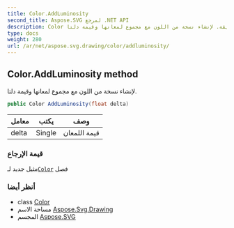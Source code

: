 ```yaml
---
title: Color.AddLuminosity
second_title: Aspose.SVG لمرجع .NET API
description: Color طريقة. لإنشاء نسخة من اللون مع مجموع لمعانها وقيمة دلتا.
type: docs
weight: 280
url: /ar/net/aspose.svg.drawing/color/addluminosity/
---
```

## Color.AddLuminosity method

لإنشاء نسخة من اللون مع مجموع لمعانها وقيمة دلتا.

```csharp
public Color AddLuminosity(float delta)
```

| معامل | يكتب | وصف |
| --- | --- | --- |
| delta | Single | قيمة اللمعان |

### قيمة الإرجاع

مثيل جديد لـ[`Color`](../) فصل

### أنظر أيضا

* class [Color](../)
* مساحة الاسم [Aspose.Svg.Drawing](../../color/)
* المجسم [Aspose.SVG](../../../)


